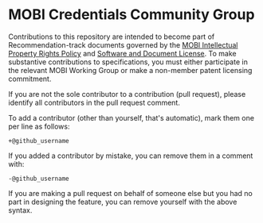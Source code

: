 # MOBI Credentials Community Group

Contributions to this repository are intended to become part of
Recommendation-track documents governed by the
[MOBI Intellectual Property Rights Policy](https://drive.google.com/drive/u/0/folders/1Zvxr_RGko4sNQoVIUCaN0rMxbypftjL8) and
[Software and Document License](https://www.w3.org/Consortium/Legal/copyright-software).
To make substantive contributions to specifications, you must either participate
in the relevant MOBI Working Group or make a non-member patent licensing commitment.

If you are not the sole contributor to a contribution (pull request), please
identify all contributors in the pull request comment.

To add a contributor (other than yourself, that's automatic), mark them one
per line as follows:

```
+@github_username
```

If you added a contributor by mistake, you can remove them in a comment with:

```
-@github_username
```

If you are making a pull request on behalf of someone else but you had no
part in designing the feature, you can remove yourself with the above syntax.
